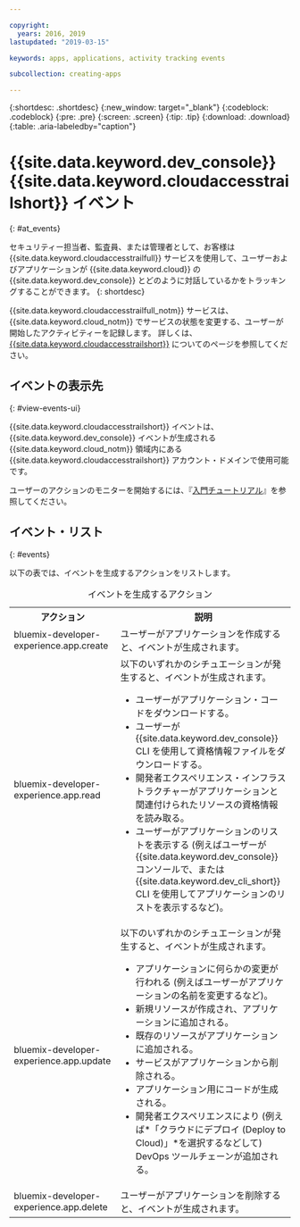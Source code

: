 ```yaml
---

copyright:
  years: 2016, 2019
lastupdated: "2019-03-15"

keywords: apps, applications, activity tracking events

subcollection: creating-apps

---
```


{:shortdesc: .shortdesc}
{:new_window: target="_blank"}
{:codeblock: .codeblock}
{:pre: .pre}
{:screen: .screen}
{:tip: .tip}
{:download: .download}
{:table: .aria-labeledby="caption"}

# {{site.data.keyword.dev_console}} {{site.data.keyword.cloudaccesstrailshort}} イベント
{: #at_events}

セキュリティー担当者、監査員、または管理者として、お客様は {{site.data.keyword.cloudaccesstrailfull}} サービスを使用して、ユーザーおよびアプリケーションが {{site.data.keyword.cloud}} の {{site.data.keyword.dev_console}} とどのように対話しているかをトラッキングすることができます。
{: shortdesc}

{{site.data.keyword.cloudaccesstrailfull_notm}} サービスは、{{site.data.keyword.cloud_notm}} でサービスの状態を変更する、ユーザーが開始したアクティビティーを記録します。 詳しくは、[{{site.data.keyword.cloudaccesstrailshort}}](/docs/services/cloud-activity-tracker?topic=cloud-activity-tracker-activity_tracker_ov) についてのページを参照してください。

## イベントの表示先
{: #view-events-ui}

{{site.data.keyword.cloudaccesstrailshort}} イベントは、{{site.data.keyword.dev_console}} イベントが生成される {{site.data.keyword.cloud_notm}} 領域内にある {{site.data.keyword.cloudaccesstrailshort}} アカウント・ドメインで使用可能です。

ユーザーのアクションのモニターを開始するには、『[入門チュートリアル](/docs/services/cloud-activity-tracker?topic=cloud-activity-tracker-getting-started)』を参照してください。

## イベント・リスト
{: #events}

以下の表では、イベントを生成するアクションをリストします。

<table>
  <caption>イベントを生成するアクション</caption>
  <tr>
    <th>アクション</th>
	  <th>説明</th>
  <tr>
  <tr>
    <td>bluemix-developer-experience.app.create</td>
	  <td>ユーザーがアプリケーションを作成すると、イベントが生成されます。</td>
  </tr>
  <tr>
    <td>bluemix-developer-experience.app.read</td>
	  <td>以下のいずれかのシチュエーションが発生すると、イベントが生成されます。 </br><ul><li>ユーザーがアプリケーション・コードをダウンロードする。</li> <li>ユーザーが {{site.data.keyword.dev_console}} CLI を使用して資格情報ファイルをダウンロードする。</li> <li>開発者エクスペリエンス・インフラストラクチャーがアプリケーションと関連付けられたリソースの資格情報を読み取る。</li> <li>ユーザーがアプリケーションのリストを表示する (例えばユーザーが {{site.data.keyword.dev_console}} コンソールで、または {{site.data.keyword.dev_cli_short}} CLI を使用してアプリケーションのリストを表示するなど)。</li></ul></td>
  </tr>
  <tr>
    <td>bluemix-developer-experience.app.update</td>
	  <td>以下のいずれかのシチュエーションが発生すると、イベントが生成されます。 </br><ul><li>アプリケーションに何らかの変更が行われる (例えばユーザーがアプリケーションの名前を変更するなど)。 </li><li>新規リソースが作成され、アプリケーションに追加される。</li><li>既存のリソースがアプリケーションに追加される。</li><li>サービスがアプリケーションから削除される。</li><li>アプリケーション用にコードが生成される。</li><li>開発者エクスペリエンスにより (例えば*「クラウドにデプロイ (Deploy to Cloud)」*を選択するなどして) DevOps ツールチェーンが追加される。</li></ul></td>
  </tr>
  <tr>
    <td>bluemix-developer-experience.app.delete</td>
	  <td>ユーザーがアプリケーションを削除すると、イベントが生成されます。</td>
  </tr>
</table>
